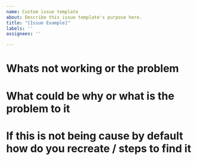 ```yaml
---
name: Custom issue template
about: Describe this issue template's purpose here.
title: "[Issue Example]"
labels: ''
assignees: ''

---
```


# Whats not working or the problem


# What could be why or what is the problem to it


# If this is not being cause by default how do you recreate / steps to find it
